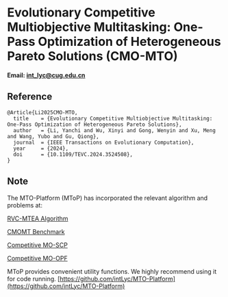 # Evolutionary Competitive Multiobjective Multitasking: One-Pass Optimization of Heterogeneous Pareto Solutions (CMO-MTO)

**Email: <int_lyc@cug.edu.cn>**

## Reference

```
@Article{Li2025CMO-MTO,
  title    = {Evolutionary Competitive Multiobjective Multitasking: One-Pass Optimization of Heterogeneous Pareto Solutions},
  author   = {Li, Yanchi and Wu, Xinyi and Gong, Wenyin and Xu, Meng and Wang, Yubo and Gu, Qiong},
  journal  = {IEEE Transactions on Evolutionary Computation},
  year     = {2024},
  doi      = {10.1109/TEVC.2024.3524508},
}
```

## Note

The MTO-Platform (MToP) has incorporated the relevant algorithm and problems at:

[RVC-MTEA Algorithm](https://github.com/intLyc/MTO-Platform/blob/master/MTO/Algorithms/Multi-objective%20Multi-task/Competitive%20Multi-task/RVC-MTEA/RVC_MTEA.m)

[CMOMT Benchmark](https://github.com/intLyc/MTO-Platform/tree/master/MTO/Problems/Multi-objective%20Multi-task/Competitive-CMOMT)

[Competitive MO-SCP](https://github.com/intLyc/MTO-Platform/blob/master/MTO/Problems/Real-world%20Applications/Multiobjective%20Sensor%20Coverage%20Problem/MOSCP2.m)

[Competitive MO-OPF](https://github.com/intLyc/MTO-Platform/tree/master/MTO/Problems/Real-world%20Applications/Multiobjective%20Optimal%20Power%20Flow)

MToP provides convenient utility functions. We highly recommend using it for code running. [https://github.com/intLyc/MTO-Platform](https://github.com/intLyc/MTO-Platform)
